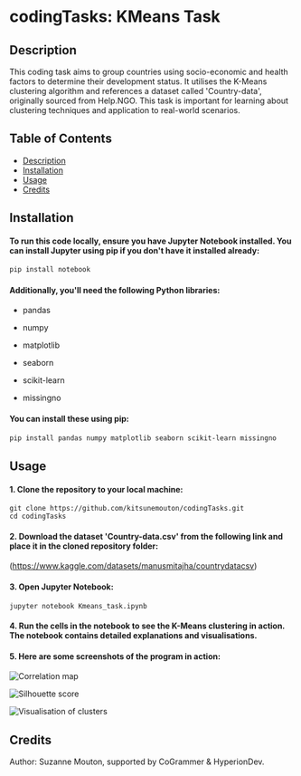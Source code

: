 # codingTasks: KMeans Task


## Description
This coding task aims to group countries using socio-economic and health factors to determine their development status. It utilises the K-Means clustering algorithm and references a dataset called 'Country-data', originally sourced from Help.NGO. This task is important for learning about clustering techniques and application to real-world scenarios.


## Table of Contents
- [Description](#description)
- [Installation](#installation)
- [Usage](#usage)
- [Credits](#credits)


## Installation
#### To run this code locally, ensure you have Jupyter Notebook installed. You can install Jupyter using pip if you don't have it installed already:
```bash
pip install notebook
```

#### Additionally, you'll need the following Python libraries:
- pandas

- numpy

- matplotlib

- seaborn

- scikit-learn

- missingno

#### You can install these using pip:
```bash
pip install pandas numpy matplotlib seaborn scikit-learn missingno
```


## Usage

#### 1. Clone the repository to your local machine:
```
git clone https://github.com/kitsunemouton/codingTasks.git
cd codingTasks
```

#### 2. Download the dataset 'Country-data.csv' from the following link and place it in the cloned repository folder:
(https://www.kaggle.com/datasets/manusmitajha/countrydatacsv)


#### 3. Open Jupyter Notebook:
```
jupyter notebook Kmeans_task.ipynb
```

#### 4. Run the cells in the notebook to see the K-Means clustering in action. The notebook contains detailed explanations and visualisations.

#### 5. Here are some screenshots of the program in action:

![Correlation map](screenshots/screenshot1.png)

![Silhouette score](screenshots/screenshot2.png)

![Visualisation of clusters](screenshots/screenshot3.png)


## Credits
Author: Suzanne Mouton, supported by CoGrammer & HyperionDev.

